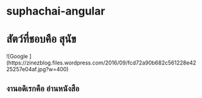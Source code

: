 # suphachai-angular

<h1>สัตว์ที่ชอบคือ สุนัข </h1>
![Google ] (https://zinezblog.files.wordpress.com/2016/09/fcd72a90b682c561228e4225257e04af.jpg?w=400)
<h2>งานอดิเรกคือ อ่านหนังสือ</h2>